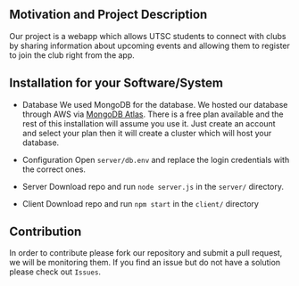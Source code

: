 ## Motivation and Project Description
Our project is a webapp which allows UTSC students to connect with clubs by sharing information about upcoming events and allowing them to register to join the club right from the app.

## Installation for your Software/System
- Database
We used MongoDB for the database. We hosted our database through AWS via [MongoDB Atlas](https://www.mongodb.com/atlas/database). There is a free plan available and the rest of this installation will assume you use it. 
Just create an account and select your plan then it will create a cluster which will host your database.

- Configuration
Open `server/db.env` and replace the login credentials with the correct ones.

- Server
Download repo and run `node server.js` in the `server/` directory.

- Client
Download repo and run `npm start` in the `client/` directory 

## Contribution
In order to contribute please fork our repository and submit a pull request, we will be monitoring them. If you find an issue but do not have a solution please check out `Issues`.
